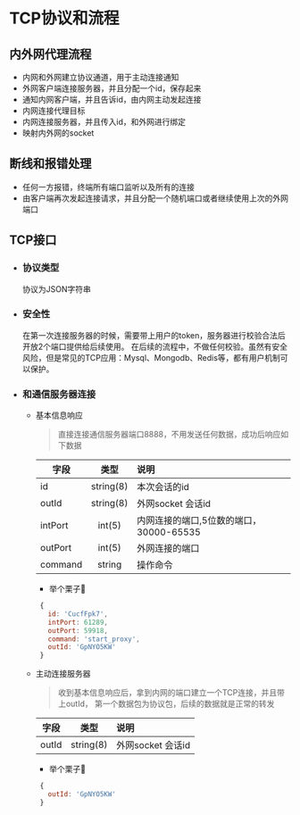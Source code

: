 # TCP协议和流程 

## 内外网代理流程
+ 内网和外网建立协议通道，用于主动连接通知
+ 外网客户端连接服务器，并且分配一个id，保存起来
+ 通知内网客户端，并且告诉id，由内网主动发起连接
+ 内网连接代理目标
+ 内网连接服务器，并且传入id，和外网进行绑定
+ 映射内外网的socket

## 断线和报错处理
+ 任何一方报错，终端所有端口监听以及所有的连接
+ 由客户端再次发起连接请求，并且分配一个随机端口或者继续使用上次的外网端口



## TCP接口
+ ### 协议类型
    协议为JSON字符串

+ ### 安全性
    在第一次连接服务器的时候，需要带上用户的token，服务器进行校验合法后开放2个端口提供给后续使用。
    在后续的流程中，不做任何校验。虽然有安全风险，但是常见的TCP应用：Mysql、Mongodb、Redis等，都有用户机制可以保护。

+ ### 和通信服务器连接
    + 基本信息响应
    
        >直接连接通信服务器端口8888，不用发送任何数据，成功后响应如下数据
        
        | 字段   |      类型      |  说明 |
        |----------|:-------------:|:------|
        | id |  string(8) | 本次会话的id |
        | outId |  string(8) | 外网socket 会话id |
        | intPort |    int(5)   |   内网连接的端口,5位数的端口，30000-65535 |
        | outPort | int(5) |    外网连接的端口 |
        | command | string | 操作命令 |
    
        + 举个栗子🌰
        ```javascript
         {
           id: 'CucfFpk7',
           intPort: 61289,
           outPort: 59918,
           command: 'start_proxy',
           outId: 'GpNYO5KW' 
         }
        ```
    + 主动连接服务器
    
        >收到基本信息响应后，拿到内网的端口建立一个TCP连接，并且带上outId，
        第一个数据包为协议包，后续的数据就是正常的转发
        
        | 字段   |      类型      |  说明 |
        |----------|:-------------:|:------|
        | outId |  string(8) | 外网socket 会话id |
        
         + 举个栗子🌰
        ```javascript
         {
           outId: 'GpNYO5KW' 
         }
        ```